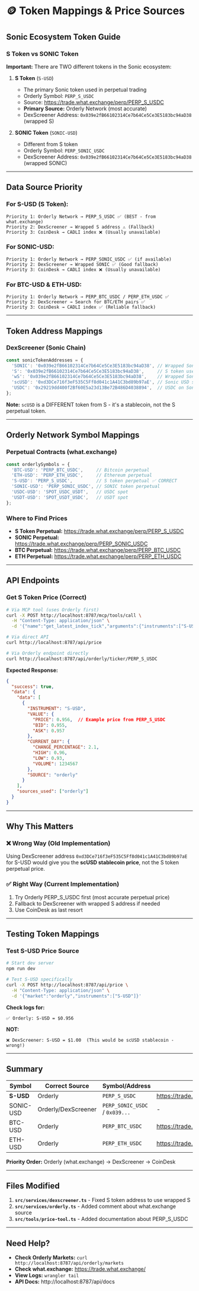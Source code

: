 # 🪙 Token Mappings & Price Sources

## Sonic Ecosystem Token Guide

### S Token vs SONIC Token

**Important:** There are TWO different tokens in the Sonic ecosystem:

1. **S Token** (`S-USD`)
   - The primary Sonic token used in perpetual trading
   - Orderly Symbol: `PERP_S_USDC`
   - Source: https://trade.what.exchange/perp/PERP_S_USDC
   - **Primary Source:** Orderly Network (most accurate)
   - DexScreener Address: `0x039e2fB66102314Ce7b64Ce5Ce3E5183bc94aD38` (wrapped S)

2. **SONIC Token** (`SONIC-USD`)
   - Different from S token
   - Orderly Symbol: `PERP_SONIC_USDC`
   - DexScreener Address: `0x039e2fB66102314Ce7b64Ce5Ce3E5183bc94aD38` (wrapped SONIC)

---

## Data Source Priority

### For S-USD (S Token):
```
Priority 1: Orderly Network → PERP_S_USDC ✅ (BEST - from what.exchange)
Priority 2: DexScreener → Wrapped S address ⚠️ (Fallback)
Priority 3: CoinDesk → CADLI index ❌ (Usually unavailable)
```

### For SONIC-USD:
```
Priority 1: Orderly Network → PERP_SONIC_USDC ✅ (if available)
Priority 2: DexScreener → Wrapped SONIC ✅ (Good fallback)
Priority 3: CoinDesk → CADLI index ❌ (Usually unavailable)
```

### For BTC-USD & ETH-USD:
```
Priority 1: Orderly Network → PERP_BTC_USDC / PERP_ETH_USDC ✅
Priority 2: DexScreener → Search for BTC/ETH pairs ✅
Priority 3: CoinDesk → CADLI index ✅ (Reliable fallback)
```

---

## Token Address Mappings

### DexScreener (Sonic Chain)

```typescript
const sonicTokenAddresses = {
  'SONIC': '0x039e2fB66102314Ce7b64Ce5Ce3E5183bc94aD38', // Wrapped Sonic (wS)
  'S': '0x039e2fB66102314Ce7b64Ce5Ce3E5183bc94aD38',     // S token uses wrapped S
  'wS': '0x039e2fB66102314Ce7b64Ce5Ce3E5183bc94aD38',    // Wrapped Sonic explicit
  'scUSD': '0xd3DCe716f3eF535C5Ff8d041c1A41C3bd89b97aE', // Sonic USD stablecoin (different!)
  'USDC': '0x29219dd400f2Bf60E5a23d13Be72B486D4038894',  // USDC on Sonic
};
```

**Note:** `scUSD` is a DIFFERENT token from S - it's a stablecoin, not the S perpetual token.

---

## Orderly Network Symbol Mappings

### Perpetual Contracts (what.exchange)

```typescript
const orderlySymbols = {
  'BTC-USD': 'PERP_BTC_USDC',     // Bitcoin perpetual
  'ETH-USD': 'PERP_ETH_USDC',     // Ethereum perpetual
  'S-USD': 'PERP_S_USDC',         // S token perpetual ✅ CORRECT
  'SONIC-USD': 'PERP_SONIC_USDC', // SONIC token perpetual
  'USDC-USD': 'SPOT_USDC_USDT',   // USDC spot
  'USDT-USD': 'SPOT_USDT_USDC',   // USDT spot
};
```

### Where to Find Prices

- **S Token Perpetual:** https://trade.what.exchange/perp/PERP_S_USDC
- **SONIC Perpetual:** https://trade.what.exchange/perp/PERP_SONIC_USDC
- **BTC Perpetual:** https://trade.what.exchange/perp/PERP_BTC_USDC
- **ETH Perpetual:** https://trade.what.exchange/perp/PERP_ETH_USDC

---

## API Endpoints

### Get S Token Price (Correct)
```bash
# Via MCP tool (uses Orderly first)
curl -X POST http://localhost:8787/mcp/tools/call \
  -H "Content-Type: application/json" \
  -d '{"name":"get_latest_index_tick","arguments":{"instruments":["S-USD"]}}'

# Via direct API
curl http://localhost:8787/api/price

# Via Orderly endpoint directly
curl http://localhost:8787/api/orderly/ticker/PERP_S_USDC
```

**Expected Response:**
```json
{
  "success": true,
  "data": {
    "data": [
      {
        "INSTRUMENT": "S-USD",
        "VALUE": {
          "PRICE": 0.956,  // Example price from PERP_S_USDC
          "BID": 0.955,
          "ASK": 0.957
        },
        "CURRENT_DAY": {
          "CHANGE_PERCENTAGE": 2.1,
          "HIGH": 0.96,
          "LOW": 0.93,
          "VOLUME": 1234567
        },
        "SOURCE": "orderly"
      }
    ],
    "sources_used": ["orderly"]
  }
}
```

---

## Why This Matters

### ❌ Wrong Way (Old Implementation)
Using DexScreener address `0xd3DCe716f3eF535C5Ff8d041c1A41C3bd89b97aE` for S-USD would give you the **scUSD stablecoin price**, not the S token perpetual price.

### ✅ Right Way (Current Implementation)
1. Try Orderly PERP_S_USDC first (most accurate perpetual price)
2. Fallback to DexScreener with wrapped S address if needed
3. Use CoinDesk as last resort

---

## Testing Token Mappings

### Test S-USD Price Source
```bash
# Start dev server
npm run dev

# Test S-USD specifically
curl -X POST http://localhost:8787/api/price \
  -H "Content-Type: application/json" \
  -d '{"market":"orderly","instruments":["S-USD"]}'
```

**Check logs for:**
```
✅ Orderly: S-USD = $0.956
```

**NOT:**
```
❌ DexScreener: S-USD = $1.00  (This would be scUSD stablecoin - wrong!)
```

---

## Summary

| Symbol | Correct Source | Symbol/Address | URL |
|--------|---------------|----------------|-----|
| **S-USD** | Orderly | `PERP_S_USDC` | https://trade.what.exchange/perp/PERP_S_USDC |
| SONIC-USD | Orderly/DexScreener | `PERP_SONIC_USDC` / `0x039...` | - |
| BTC-USD | Orderly | `PERP_BTC_USDC` | https://trade.what.exchange/perp/PERP_BTC_USDC |
| ETH-USD | Orderly | `PERP_ETH_USDC` | https://trade.what.exchange/perp/PERP_ETH_USDC |

**Priority Order:** Orderly (what.exchange) → DexScreener → CoinDesk

---

## Files Modified

1. **`src/services/dexscreener.ts`** - Fixed S token address to use wrapped S
2. **`src/services/orderly.ts`** - Added comment about what.exchange source
3. **`src/tools/price-tool.ts`** - Added documentation about PERP_S_USDC

---

## Need Help?

- **Check Orderly Markets:** `curl http://localhost:8787/api/orderly/markets`
- **Check what.exchange:** https://trade.what.exchange/
- **View Logs:** `wrangler tail`
- **API Docs:** http://localhost:8787/api/docs
